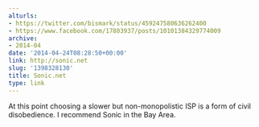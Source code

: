```yaml
---
alturls:
- https://twitter.com/bismark/status/459247580636262400
- https://www.facebook.com/17803937/posts/10101384329774009
archive:
- 2014-04
date: '2014-04-24T08:28:50+00:00'
link: http://sonic.net
slug: '1398328130'
title: Sonic.net
type: link
---
```


At this point choosing a slower but non-monopolistic ISP is a form of
civil disobedience. I recommend Sonic in the Bay Area.

